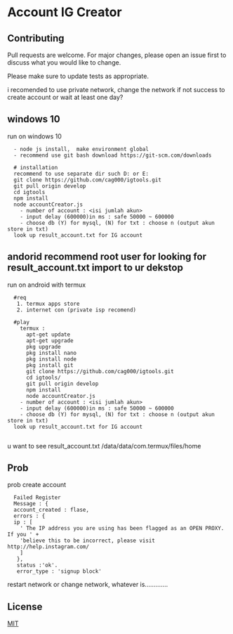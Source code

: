 #  Account IG Creator



## Contributing
Pull requests are welcome. For major changes, please open an issue first to discuss what you would like to change.

Please make sure to update tests as appropriate.

i recomended to use private network, change the network if not success to create account or wait at least one day? 


## windows 10
run on windows 10
```
  - node js install,  make environment global
  - recommend use git bash download https://git-scm.com/downloads
  
  # installation 
  recommend to use separate dir such D: or E:
  git clone https://github.com/cag000/igtools.git
  git pull origin develop
  cd igtools
  npm install
  node accountCreator.js
    - number of account : <isi jumlah akun>
    - input delay (600000)in ms : safe 50000 ~ 600000
    - choose db (Y) for mysql, (N) for txt : choose n (output akun store in txt)
  look up result_account.txt for IG account
```

## andorid recommend root user for looking for result_account.txt import to ur dekstop
run on android with termux

```
  #req
   1. termux apps store
   2. internet con (private isp recomend)
  
  #play
    termux :
      apt-get update
      apt-get upgrade
      pkg upgrade
      pkg install nano
      pkg install node
      pkg install git
      git clone https://github.com/cag000/igtools.git
      cd igtools/
      git pull origin develop
      npm install
      node accountCreator.js
    - number of account : <isi jumlah akun>
    - input delay (600000)in ms : safe 50000 ~ 600000
    - choose db (Y) for mysql, (N) for txt : choose n (output akun store in txt)
  look up result_account.txt for IG account
  
```
u want to see result_account.txt /data/data/com.termux/files/home 

## Prob
prob create account

```
  Failed Register
  Message : {
  account_created : flase,
  errors : {
  ip : [
    ' The IP address you are using has been flagged as an OPEN PROXY. If you ' +
    'believe this to be incorrect, please visit http://help.instagram.com/
    ]
   },
   status :'ok'.
   error_type : 'signup block'
```
restart network or change network, whatever is.............
## License
[MIT](https://choosealicense.com/licenses/mit/)
